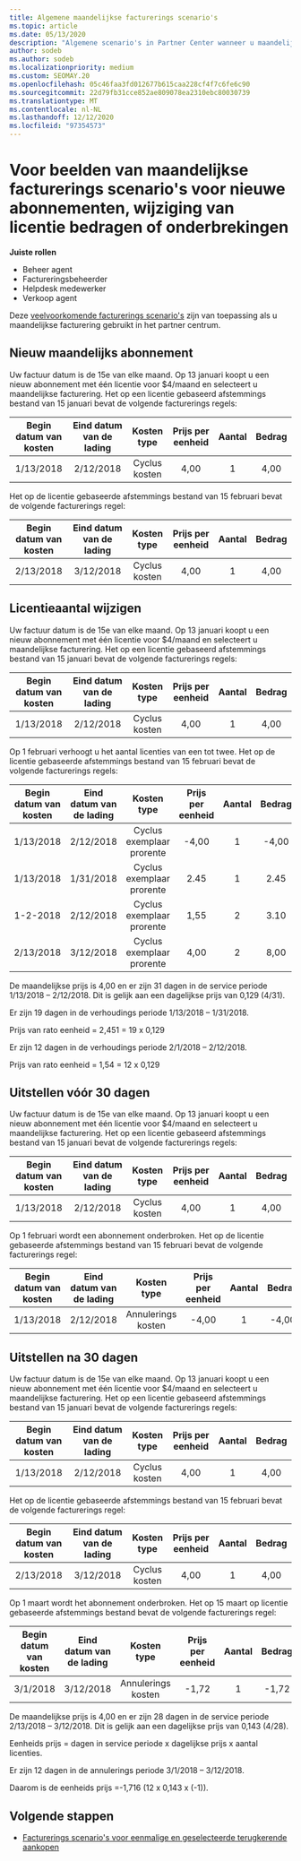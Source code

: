 ```yaml
---
title: Algemene maandelijkse facturerings scenario's
ms.topic: article
ms.date: 05/13/2020
description: "Algemene scenario's in Partner Center wanneer u maandelijkse facturering gebruikt: omvat het toevoegen van nieuwe abonnementen, het wijzigen van de licentie hoeveelheid en het uitstellen van abonnementen."
author: sodeb
ms.author: sodeb
ms.localizationpriority: medium
ms.custom: SEOMAY.20
ms.openlocfilehash: 05c46faa3fd012677b615caa228cf4f7c6fe6c90
ms.sourcegitcommit: 22d79fb31cce852ae809078ea2310ebc80030739
ms.translationtype: MT
ms.contentlocale: nl-NL
ms.lasthandoff: 12/12/2020
ms.locfileid: "97354573"
---
```

# <a name="sample-monthly-billing-scenarios-for-new-subscriptions-changing-license-amounts-or-suspensions"></a>Voor beelden van maandelijkse facturerings scenario's voor nieuwe abonnementen, wijziging van licentie bedragen of onderbrekingen

**Juiste rollen**

- Beheer agent
- Factureringsbeheerder
- Helpdesk medewerker
- Verkoop agent

Deze [veelvoorkomende facturerings scenario's](common-billing-scenarios.md) zijn van toepassing als u maandelijkse facturering gebruikt in het partner centrum.

## <a name="new-monthly-subscription"></a>Nieuw maandelijks abonnement

Uw factuur datum is de 15e van elke maand. Op 13 januari koopt u een nieuw abonnement met één licentie voor $4/maand en selecteert u maandelijkse facturering. Het op een licentie gebaseerd afstemmings bestand van 15 januari bevat de volgende facturerings regels:

|Begin datum van kosten |Eind datum van de lading |Kosten type |Prijs per eenheid |Aantal |Bedrag |
|       :---:      |    :---:       | :---:      |:---:      |:---:    |:---:  |
|1/13/2018         |2/12/2018    |Cyclus kosten   |4,00       |1        |4,00 |

Het op de licentie gebaseerde afstemmings bestand van 15 februari bevat de volgende facturerings regel:

|Begin datum van kosten |Eind datum van de lading |Kosten type |Prijs per eenheid |Aantal |Bedrag |
|       :---:      |    :---:       | :---:      |:---:      |:---:    |:---:  |
|2/13/2018         |3/12/2018    |Cyclus kosten   |4,00       |1        |4,00 |

## <a name="change-license-quantity"></a>Licentieaantal wijzigen

Uw factuur datum is de 15e van elke maand. Op 13 januari koopt u een nieuw abonnement met één licentie voor $4/maand en selecteert u maandelijkse facturering. Het op een licentie gebaseerd afstemmings bestand van 15 januari bevat de volgende facturerings regels:

|Begin datum van kosten |Eind datum van de lading |Kosten type |Prijs per eenheid |Aantal |Bedrag |
|       :---:      |    :---:       | :---:      |:---:      |:---:    |:---:  |
|1/13/2018         |2/12/2018    |Cyclus kosten   |4,00       |1        |4,00    |

Op 1 februari verhoogt u het aantal licenties van een tot twee. Het op de licentie gebaseerde afstemmings bestand van 15 februari bevat de volgende facturerings regels:

|Begin datum van kosten |Eind datum van de lading |Kosten type |Prijs per eenheid |Aantal |Bedrag |
|       :---:      |    :---:       | :---:      |:---:      |:---:    |:---:  |
| 1/13/2018        |2/12/2018    |Cyclus exemplaar prorente   |-4,00       |1        |-4,00   |
|1/13/2018         |1/31/2018    | Cyclus exemplaar prorente   |2.45       |1        |2.45    |
|1-2-2018         |2/12/2018    | Cyclus exemplaar prorente   |1,55       |2        |3.10    |
|2/13/2018         |3/12/2018    | Cyclus exemplaar prorente   |4,00       |2        |8,00    |

De maandelijkse prijs is 4,00 en er zijn 31 dagen in de service periode 1/13/2018 – 2/12/2018. Dit is gelijk aan een dagelijkse prijs van 0,129 (4/31).

Er zijn 19 dagen in de verhoudings periode 1/13/2018 – 1/31/2018.

Prijs van rato eenheid = 2,451 = 19 x 0,129

Er zijn 12 dagen in de verhoudings periode 2/1/2018 – 2/12/2018.

Prijs van rato eenheid = 1,54 = 12 x 0,129

## <a name="suspend-before-30-days"></a>Uitstellen vóór 30 dagen

Uw factuur datum is de 15e van elke maand. Op 13 januari koopt u een nieuw abonnement met één licentie voor $4/maand en selecteert u maandelijkse facturering. Het op een licentie gebaseerd afstemmings bestand van 15 januari bevat de volgende facturerings regels:

|Begin datum van kosten |Eind datum van de lading |Kosten type |Prijs per eenheid |Aantal |Bedrag |
|       :---:      |    :---:       | :---:      |:---:      |:---:    |:---:  |
|1/13/2018         |2/12/2018    |Cyclus kosten   |4,00       |1        |4,00    |

Op 1 februari wordt een abonnement onderbroken. Het op de licentie gebaseerde afstemmings bestand van 15 februari bevat de volgende facturerings regel:

|Begin datum van kosten |Eind datum van de lading |Kosten type |Prijs per eenheid |Aantal |Bedrag |
|       :---:      |    :---:       | :---:      |:---:      |:---:    |:---:  |
1/13/2018|2/12/2018|Annulerings kosten|-4,00|1|-4,00

## <a name="suspend-after-30-days"></a>Uitstellen na 30 dagen

Uw factuur datum is de 15e van elke maand. Op 13 januari koopt u een nieuw abonnement met één licentie voor $4/maand en selecteert u maandelijkse facturering. Het op een licentie gebaseerd afstemmings bestand van 15 januari bevat de volgende facturerings regels:

|Begin datum van kosten |Eind datum van de lading |Kosten type |Prijs per eenheid |Aantal |Bedrag |
|       :---:      |    :---:       | :---:      |:---:      |:---:    |:---:  |
1/13/2018|2/12/2018|Cyclus kosten|4,00|1|4,00

Het op de licentie gebaseerde afstemmings bestand van 15 februari bevat de volgende facturerings regel:

|Begin datum van kosten |Eind datum van de lading |Kosten type |Prijs per eenheid |Aantal |Bedrag |
|       :---:      |    :---:       | :---:      |:---:      |:---:    |:---:  |
2/13/2018|3/12/2018|Cyclus kosten|4,00|1|4,00

Op 1 maart wordt het abonnement onderbroken. Het op 15 maart op licentie gebaseerde afstemmings bestand bevat de volgende facturerings regel:

|Begin datum van kosten |Eind datum van de lading |Kosten type |Prijs per eenheid |Aantal |Bedrag |
|       :---:      |    :---:       | :---:      |:---:      |:---:    |:---:  |
3/1/2018|3/12/2018|Annulerings kosten|-1,72|1|-1,72

De maandelijkse prijs is 4,00 en er zijn 28 dagen in de service periode 2/13/2018 – 3/12/2018. Dit is gelijk aan een dagelijkse prijs van 0,143 (4/28).

Eenheids prijs = dagen in service periode x dagelijkse prijs x aantal licenties.

Er zijn 12 dagen in de annulerings periode 3/1/2018 – 3/12/2018.

Daarom is de eenheids prijs =-1,716 (12 x 0,143 x (-1)).

## <a name="next-steps"></a>Volgende stappen

- [Facturerings scenario's voor eenmalige en geselecteerde terugkerende aankopen](common-billing-scenarios-onetime-recurring.md)